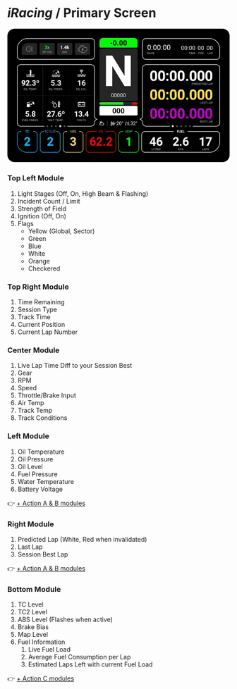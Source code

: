 # *iRacing* / Primary Screen

![Primary Screen](../images/Primary-iRacing.jpg)

### Top Left Module
1. Light Stages (Off, On, High Beam & Flashing)
2. Incident Count / Limit
3. Strength of Field
4. Ignition (Off, On)
5. Flags
	* Yellow (Global, Sector)
	* Green
	* Blue
	* White
	* Orange
	* Checkered

### Top Right Module
1. Time Remaining
2. Session Type
3. Track Time
3. Current Position
4. Current Lap Number

### Center Module
1. Live Lap Time Diff to your Session Best
2. Gear
3. RPM
4. Speed
5. Throttle/Brake Input
6. Air Temp
7. Track Temp
8. Track Conditions

### Left Module 
1. Oil Temperature
2. Oil Pressure
3. Oil Level
4. Fuel Pressure
5. Water Temperature
6. Battery Voltage

👉 [+ Action A & B modules](actions-iracing.md)

### Right Module
1. Predicted Lap (White, Red when invalidated)
2. Last Lap
3. Session Best Lap

👉 [+ Action A & B modules](actions-iracing.md)

### Bottom Module
1. TC Level
2. TC2 Level
3. ABS Level (Flashes when active)
4. Brake Bias
5. Map Level
6. Fuel Information
	1. Live Fuel Load
	2. Average Fuel Consumption per Lap
	3. Estimated Laps Left with current Fuel Load

👉 [+ Action C modules](actions-iracing.md)